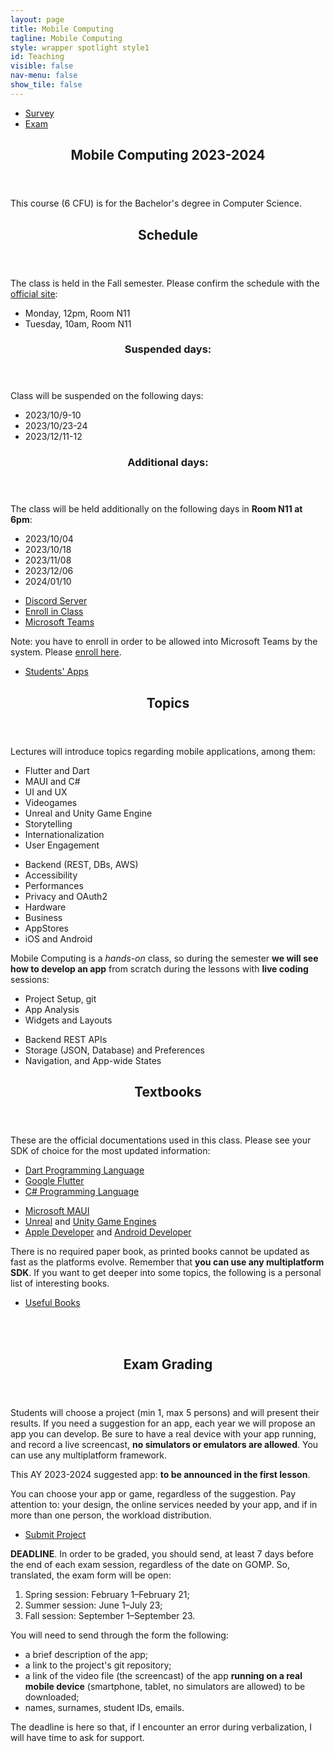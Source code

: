 ```yaml
---
layout: page
title: Mobile Computing
tagline: Mobile Computing
style: wrapper spotlight style1 
id: Teaching
visible: false
nav-menu: false
show_tile: false
---
```


<!-- Main -->
<div id="main">
<section>
<div class="inner">

<section class="special">
<ul class="actions fit">
	<!-- SURVEY -->
    <li><a href="https://forms.office.com/r/j5GC9gz7XE" class="button big fit icon fa-wpforms">Survey</a></li>
    <!-- FINAL CLASS PROJECT SUBMISSION -->
    <li><a href="#submit" class="button big alt special fit icon fa-envelope">Exam</a></li>
</ul>
</section>


<header class="major">
	<h2>Mobile Computing 2023-2024</h2>
</header>

<p>This course (6 CFU) is for the Bachelor's degree in Computer Science.</p>

<header class="major">
	<h2>Schedule</h2>
</header>

<p>The class is held in the Fall semester. Please confirm the schedule with the <a href="https://ingegneriacivileinformaticatecnologieaeronautiche.uniroma3.it/en/didattica/lezioni-aule-e-orari/">official site</a>:</p>

<ul>
    <li>Monday, 12pm, Room N11</li>
    <li>Tuesday, 10am, Room N11</li>
</ul>

<header class="minor">
    <h3>Suspended days:</h3>
</header>

<p>Class will be suspended on the following days:</p>
<ul>
    <li>2023/10/9-10</li>
    <li>2023/10/23-24</li>
    <li>2023/12/11-12</li>
</ul>

<header class="minor">
    <h3>Additional days:</h3>
</header>

<p>The class will be held additionally on the following days in <strong>Room N11 at 6pm</strong>:</p>
<ul>
    <li>2023/10/04</li>
    <li>2023/10/18</li>
    <li>2023/11/08</li>
    <li>2023/12/06</li>
    <li>2024/01/10</li>
</ul>

<section class="special">
<ul class="actions">
    <li><a href="https://discord.gg/rakdahZkks" class="button big special fit icon fa-comment">Discord Server</a></li>
    <li><a href="https://ingegneria.el.uniroma3.it" class="button big fit icon fa-paper-plane">Enroll in Class</a></li>
    <li><a href="https://teams.microsoft.com/l/team/19%3a3PpyKwUTi0MIReAD0VduIiJbdm0ix0Mb2pQYWPtfJ8c1%40thread.tacv2/conversations?groupId=91e69cd7-b63b-45f5-9eb5-62784a0bead8&tenantId=ffb4df68-f464-458c-a546-00fb3af66f6a" class="button big special fit icon fa-video-camera">Microsoft Teams</a></li>
</ul>
</section>

<p>Note: you have to enroll in order to be allowed into Microsoft Teams by the system. Please <a href="https://ingegneria.el.uniroma3.it">enroll here</a>.</p>


<section class="special">
<ul class="actions fit">
    <li><a href="https://www.youtube.com/channel/UCUcW8ANJ0lXzTr5SSKnDudQ/playlists" class="button big icon fa-film">Students' Apps</a></li>
</ul>           
</section>


<header class="major">
    <h2>Topics</h2>
</header>

<p>Lectures will introduce topics regarding mobile applications, among them:</p>


<div class="box alt">
	<div class="row uniform">
		<!-- COLUMN -->
		<div class="6u">
			<ul>
                <li>Flutter and Dart</li>
                <li>MAUI and C#</li>
                <li>UI and UX</li>
                <li>Videogames</li>
                <li>Unreal and Unity Game Engine</li>
                <li>Storytelling</li>
                <li>Internationalization</li>
                <li>User Engagement</li>
            </ul>
		</div>
        <!-- COLUMN -->
		<div class="6u$">
			<ul>
                <li>Backend (REST, DBs, AWS)</li>
                <li>Accessibility</li>
                <li>Performances</li>
                <li>Privacy and OAuth2</li>
                <li>Hardware</li>
                <li>Business</li>
                <li>AppStores</li>
                <li>iOS and Android</li>
            </ul>
		</div>
    </div>
</div>


<p>Mobile Computing is a <em>hands-on</em> class, so during the semester <strong>we will see how to develop an app</strong> from scratch during the lessons with <strong>live coding</strong> sessions:</p>

<div class="box alt">
	<div class="row uniform">
		<!-- COLUMN -->
		<div class="6u">
			<ul>
                <li>Project Setup, git</li>
                <li>App Analysis</li>
                <li>Widgets and Layouts</li>
            </ul>
		</div>
        <!-- COLUMN -->
		<div class="6u$">
			<ul>
                <li>Backend REST APIs</li>
                <li>Storage (JSON, Database) and Preferences</li>
                <li>Navigation, and App-wide States</li>
            </ul>
		</div>
    </div>
</div>



<header class="major">
    <h2>Textbooks</h2>
</header>

<p>These are the official documentations used in this class. Please see your SDK of choice for the most updated information:</p>

<div class="box alt">
	<div class="row uniform">
		<!-- COLUMN -->
		<div class="6u">
			<ul>
                <li><a href="https://dart.dev/guides">Dart Programming Language</a></li>
                <li><a href="https://docs.flutter.dev/cookbook">Google Flutter</a></li>
                <li><a href="https://learn.microsoft.com/en-us/dotnet/csharp/tour-of-csharp/tutorials/">C# Programming Language</a></li>
            </ul>
		</div>
        <!-- COLUMN -->
		<div class="6u$">
			<ul>
                <li><a href="https://dotnet.microsoft.com/en-us/learn/maui">Microsoft MAUI</a></li>
                <li><a href="https://docs.unrealengine.com/5.3/en-US/">Unreal</a> and <a href="https://docs.unity3d.com/Manual/UnityOverview.html">Unity Game Engines</a></li>
                <li><a href="https://developer.apple.com">Apple Developer</a> and <a href="https://developer.android.com">Android Developer</a></li>
            </ul>
		</div>
    </div>
</div>

<p>There is no required paper book, as printed books cannot be updated as fast as the platforms evolve. Remember that <strong>you can use any multiplatform SDK</strong>. If you want to get deeper into some topics, the following is a personal list of interesting books.</p>

<section class="special">
<ul class="actions">
    <li><a href="{{site.baseurl}}/pages/readings.html" class="button big special fit icon fa-book">Useful Books</a></li>
</ul>
</section>


<section id="submit"><br/><br/></section>   

<header class="major">
    <h2>Exam Grading</h2>
</header>

<p>Students will choose a project (min 1, max 5 persons) and will present their results. If you need a suggestion for an app, each year we will propose an app you can develop. Be sure to have a real device with your app running, and record a live screencast, <strong>no simulators or emulators are allowed</strong>. You can use any multiplatform framework.</p>

<p>This AY 2023-2024 suggested app: <strong>to be announced in the first lesson</strong>.</p>

<p>You can choose your app or game, regardless of the suggestion. Pay attention to: your design, the online services needed by your app, and if in more than one person, the workload distribution.</p>

<section class="special">
<ul class="actions">
    <li><a href="https://forms.office.com/r/0mwcc4r0cr" class="button big special fit icon fa-envelope">Submit Project</a></li>
</ul>
</section>

<p><strong>DEADLINE</strong>. In order to be graded, you should send, at least 7 days before the end of each exam session, regardless of the date on GOMP. So, translated, the exam form will be open:</p>

<ol>
    <li>Spring session: February 1&ndash;February 21;</li>
    <li>Summer session: June 1&ndash;July 23;</li>
    <li>Fall session: September 1&ndash;September 23.</li>
</ol>

<p>You will need to send through the form the following:</p>

<ul>
    <li>a brief description of the app;</li>
    <li>a link to the project's git repository;</li>
    <li>a link of the video file (the screencast) of the app <strong>running on a real mobile device</strong> (smartphone, tablet, no simulators are allowed) to be downloaded;</li>
    <li>names, surnames, student IDs, emails.</li>
</ul>

<p>The deadline is here so that, if I encounter an error during verbalization, I will have time to ask for support.</p>


</div>
</section>
</div>
